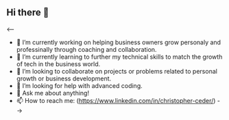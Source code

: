 ## Hi there 👋

<--

- 🔭 I’m currently working on helping business owners grow personaly and professinally through coaching and collaboration.
- 🌱 I’m currently learning to further my technical skills to match the growth of tech in the business world.
- 👯 I’m looking to collaborate on projects or problems related to personal growth or business development.
- 🤔 I’m looking for help with advanced coding.
- 💬 Ask me about anything!
- 📫 How to reach me: (https://www.linkedin.com/in/christopher-ceder/)
-->
